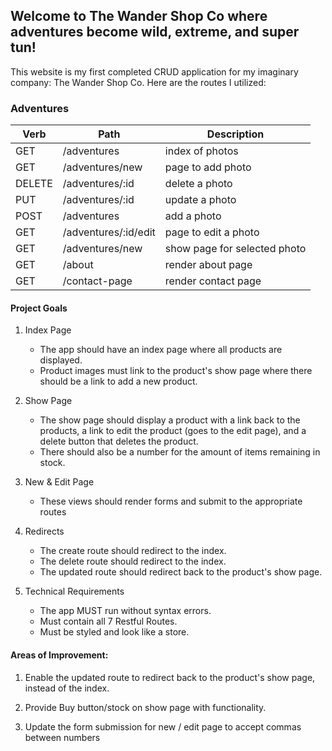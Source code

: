 ## Welcome to The Wander Shop Co where adventures become wild, extreme, and super tun!

This website is my first completed CRUD application for my imaginary company: The Wander Shop Co. Here are the routes I utilized:

### Adventures

| Verb   | Path                 | Description                  |
| ------ | -------------------- | ---------------------------- |
| GET    | /adventures          | index of photos              |
| GET    | /adventures/new      | page to add photo            |
| DELETE | /adventures/:id      | delete a photo               |
| PUT    | /adventures/:id      | update a photo               |
| POST   | /adventures          | add a photo                  |
| GET    | /adventures/:id/edit | page to edit a photo         |
| GET    | /adventures/new      | show page for selected photo |
| GET    | /about               | render about page            |
| GET    | /contact-page        | render contact page          |

#### Project Goals

1. Index Page

   - The app should have an index page where all products are displayed.
   - Product images must link to the product's show page where there should be a link to add a new product.

2. Show Page

   - The show page should display a product with a link back to the products, a link to edit the product (goes to the edit page), and a delete button that deletes the product.
   - There should also be a number for the amount of items remaining in stock.

3. New & Edit Page

   - These views should render forms and submit to the appropriate routes

4. Redirects

   - The create route should redirect to the index.
   - The delete route should redirect to the index.
   - The updated route should redirect back to the product's show page.

5. Technical Requirements

   - The app MUST run without syntax errors.
   - Must contain all 7 Restful Routes.
   - Must be styled and look like a store.

#### Areas of Improvement:

1. Enable the updated route to redirect back to the product's show page, instead of the index.

2. Provide Buy button/stock on show page with functionality.

3. Update the form submission for new / edit page to accept commas between numbers

